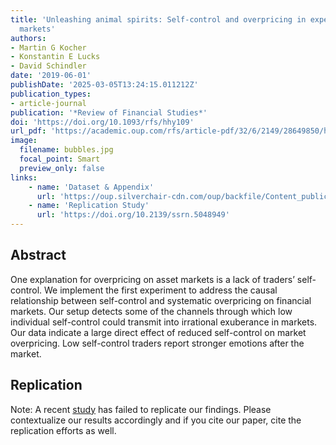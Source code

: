 ```yaml
---
title: 'Unleashing animal spirits: Self-control and overpricing in experimental asset
  markets'
authors:
- Martin G Kocher
- Konstantin E Lucks
- David Schindler
date: '2019-06-01'
publishDate: '2025-03-05T13:24:15.011212Z'
publication_types:
- article-journal
publication: '*Review of Financial Studies*'
doi: 'https://doi.org/10.1093/rfs/hhy109'
url_pdf: 'https://academic.oup.com/rfs/article-pdf/32/6/2149/28649850/hhy109.pdf'
image:
  filename: bubbles.jpg
  focal_point: Smart
  preview_only: false
links:
    - name: 'Dataset & Appendix'
      url: 'https://oup.silverchair-cdn.com/oup/backfile/Content_public/Journal/rfs/32/6/10.1093_rfs_hhy109/1/online_appendix_hhy109.zip?Expires=1744903131&Signature=QAgA31bHAkqM5B65ajcU~kpnGxG1r2DW7i6HVaKOmhWVMSCDquFyLgssHDcfTn-yvVdSrtHeovJCiu5UhZasPdZNo2ROjeqiB9-BEsF-BQef9sTiCkjPQZrgZxuQ~-FewgHivDiWoSDruavyFx57i58BOECSiyZ0KK2VgLjQPsgcqB-5wkeuesb51r5oDv8IyvHdg6qYkSOjo~TABStUcVTGH0wLEDwshrFfgzPgn67yJHkJW1ZpvR1fYWOPM02QxquhjK04BMb1E~~T3JVKUgw4g~GDaWgadYZ5EEm4KGwyLPbOPqfAX1nYz31Ju-UfT10eJn1DAk61LB9QSWeyKg__&Key-Pair-Id=APKAIE5G5CRDK6RD3PGA'
    - name: 'Replication Study'
      url: 'https://doi.org/10.2139/ssrn.5048949'
---
```



## Abstract

One explanation for overpricing on asset markets is a lack of traders’ self-control. We implement the first experiment to address the causal relationship between self-control and systematic overpricing on financial markets. Our setup detects some of the channels through which low individual self-control could transmit into irrational exuberance in markets. Our data indicate a large direct effect of reduced self-control on market overpricing. Low self-control traders report stronger emotions after the market.

## Replication

Note: A recent [study](https://doi.org/10.2139/ssrn.5048949) has failed to replicate our findings. Please contextualize our results accordingly and if you cite our paper, cite the replication efforts as well.